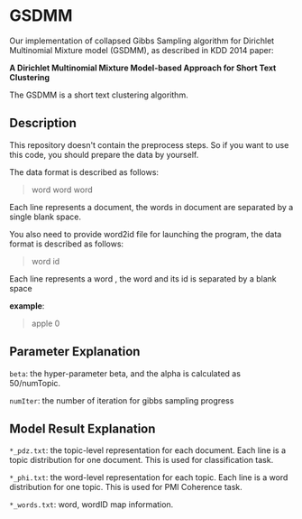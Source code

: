 # GSDMM
Our implementation of collapsed Gibbs Sampling algorithm for Dirichlet Multinomial Mixture model (GSDMM), as described in KDD 2014 paper:

**A Dirichlet Multinomial Mixture Model-based Approach for
Short Text Clustering**

The GSDMM is a short text clustering algorithm.

## Description

This repository doesn't contain the preprocess steps. So if you want to use this code, you should prepare the data by yourself. 

The data format is described as follows:
>word word word

Each line represents a document, the words in document are separated by a single blank space.

You also need to provide word2id file for launching the program, the data format is described as follows:
> word id

Each line represents a word , the word and its id is separated by a blank space

**example**:
> apple 0

## Parameter Explanation

`beta`: the hyper-parameter beta, and the alpha is calculated as 50/numTopic.

`numIter`: the number of iteration for gibbs sampling progress

## Model Result Explanation
`*_pdz.txt`: the topic-level representation for each document. Each line is a topic distribution for one document. This is used for classification task.

`*_phi.txt`: the word-level representation for each topic. Each line is a word distribution for one topic. This is used for PMI Coherence task.

`*_words.txt`: word, wordID map information.





